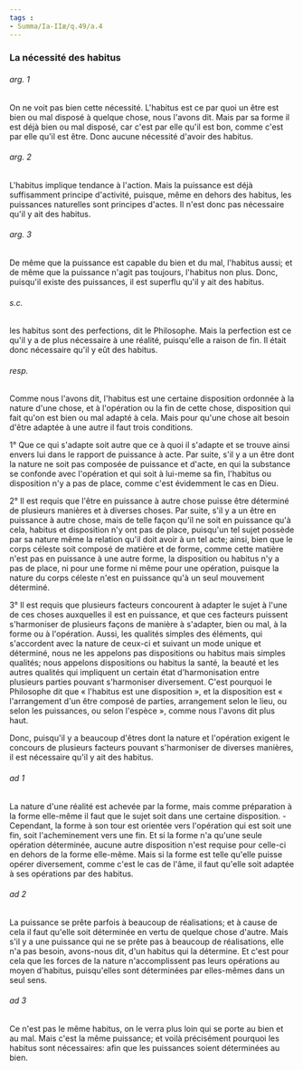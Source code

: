 ```yaml
---
tags : 
- Summa/Ia-IIæ/q.49/a.4
---
```


### La nécessité des habitus

###### arg. 1
On ne voit pas bien cette nécessité. L'habitus est ce par quoi un être est bien ou mal disposé à quelque chose, nous l'avons dit. Mais par sa forme il est déjà bien ou mal disposé, car c'est par elle qu'il est bon, comme c'est par elle qu'il est être. Donc aucune nécessité d'avoir des habitus. 

###### arg. 2
L'habitus implique tendance à l'action. Mais la puissance est déjà suffisamment principe d'activité, puisque, même en dehors des habitus, les puissances naturelles sont principes d'actes. Il n'est donc pas nécessaire qu'il y ait des habitus. 

###### arg. 3
De même que la puissance est capable du bien et du mal, l'habitus aussi; et de même que la puissance n'agit pas toujours, l'habitus non plus. Donc, puisqu'il existe des puissances, il est superflu qu'il y ait des habitus. 

###### s.c.
les habitus sont des perfections, dit le Philosophe. Mais la perfection est ce qu'il y a de plus nécessaire à une réalité, puisqu'elle a raison de fin. Il était donc nécessaire qu'il y eût des habitus. 

###### resp.
Comme nous l'avons dit, l'habitus est une certaine disposition ordonnée à la nature d'une chose, et à l'opération ou la fin de cette chose, disposition qui fait qu'on est bien ou mal adapté à cela. Mais pour qu'une chose ait besoin d'être adaptée à une autre il faut trois conditions. 

1° Que ce qui s'adapte soit autre que ce à quoi il s'adapte et se trouve ainsi envers lui dans le rapport de puissance à acte. Par suite, s'il y a un être dont la nature ne soit pas composée de puissance et d'acte, en qui la substance se confonde avec l'opération et qui soit à lui-meme sa fin, l'habitus ou disposition n'y a pas de place, comme c'est évidemment le cas en Dieu. 

2° Il est requis que l'être en puissance à autre chose puisse être déterminé de plusieurs manières et à diverses choses. Par suite, s'il y a un être en puissance à autre chose, mais de telle façon qu'il ne soit en puissance qu'à cela, habitus et disposition n'y ont pas de place, puisqu'un tel sujet possède par sa nature même la relation qu'il doit avoir à un tel acte; ainsi, bien que le corps céleste soit composé de matière et de forme, comme cette matière n'est pas en puissance à une autre forme, la disposition ou habitus n'y a pas de place, ni pour une forme ni même pour une opération, puisque la nature du corps céleste n'est en puissance qu'à un seul mouvement déterminé. 

3° Il est requis que plusieurs facteurs concourent à adapter le sujet à l'une de ces choses auxquelles il est en puissance, et que ces facteurs puissent s'harmoniser de plusieurs façons de manière à s'adapter, bien ou mal, à la forme ou à l'opération. Aussi, les qualités simples des éléments, qui s'accordent avec la nature de ceux-ci et suivant un mode unique et déterminé, nous ne les appelons pas dispositions ou habitus mais simples qualités; nous appelons dispositions ou habitus la santé, la beauté et les autres qualités qui impliquent un certain état d'harmonisation entre plusieurs parties pouvant s'harmoniser diversement. C'est pourquoi le Philosophe dit que « l'habitus est une disposition », et la disposition est « l'arrangement d'un être composé de parties, arrangement selon le lieu, ou selon les puissances, ou selon l'espèce », comme nous l'avons dit plus haut. 

Donc, puisqu'il y a beaucoup d'êtres dont la nature et l'opération exigent le concours de plusieurs facteurs pouvant s'harmoniser de diverses manières, il est nécessaire qu'il y ait des habitus. 

###### ad 1
La nature d'une réalité est achevée par la forme, mais comme préparation à la forme elle-même il faut que le sujet soit dans une certaine disposition. - Cependant, la forme à son tour est orientée vers l'opération qui est soit une fin, soit l'acheminement vers une fin. Et si la forme n'a qu'une seule opération déterminée, aucune autre disposition n'est requise pour celle-ci en dehors de la forme elle-même. Mais si la forme est telle qu'elle puisse opérer diversement, comme c'est le cas de l'âme, il faut qu'elle soit adaptée à ses opérations par des habitus. 

###### ad 2
La puissance se prête parfois à beaucoup de réalisations; et à cause de cela il faut qu'elle soit déterminée en vertu de quelque chose d'autre. Mais s'il y a une puissance qui ne se prête pas à beaucoup de réalisations, elle n'a pas besoin, avons-nous dit, d'un habitus qui la détermine. Et c'est pour cela que les forces de la nature n'accomplissent pas leurs opérations au moyen d'habitus, puisqu'elles sont déterminées par elles-mêmes dans un seul sens. 

###### ad 3
Ce n'est pas le même habitus, on le verra plus loin qui se porte au bien et au mal. Mais c'est la même puissance; et voilà précisément pourquoi les habitus sont nécessaires: afin que les puissances soient déterminées au bien. 

